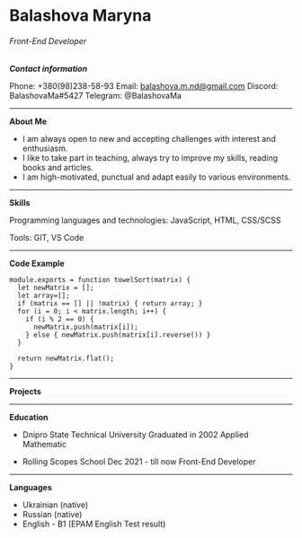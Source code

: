 # Balashova Maryna

###### Front-End Developer 

***Contact information***

Phone: +380(98)238-58-93 
Email: balashova.m.nd@gmail.com
Discord: BalashovaMa#5427
Telegram: @BalashovaMa

*****

**About Me**

- I am always open to new and accepting challenges with interest and enthusiasm.
- I like to take part in teaching, always try to improve my skills, reading books and articles.
- I am high-motivated, punctual and adapt easily to various environments.

*****

**Skills**

Programming languages and technologies: JavaScript, HTML, CSS/SCSS

Tools: GIT, VS Code

*****

**Code Example**

```
module.exports = function towelSort(matrix) {
  let newMatrix = [];
  let array=[];
  if (matrix == [] || !matrix) { return array; }
  for (i = 0; i < matrix.length; i++) {
    if (i % 2 == 0) {
      newMatrix.push(matrix[i]);
    } else { newMatrix.push(matrix[i].reverse()) }
  }

  return newMatrix.flat();
}
```
*****
**Projects**

*****

**Education**

 - Dnipro State Technical University
   Graduated in 2002
   Applied Mathematic

 - Rolling Scopes School
   Dec 2021 - till now
   Front-End Developer

*****

**Languages**

- Ukrainian (native)
- Russian (native)
- English - B1 (EPAM English Test result)





